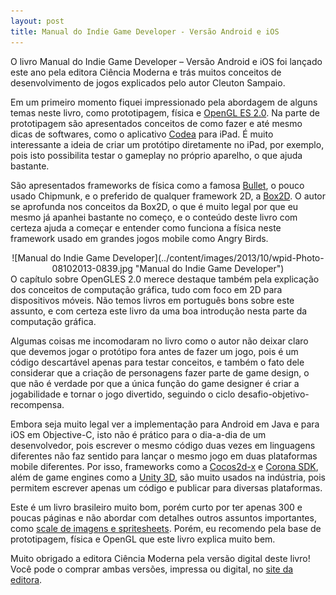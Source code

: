 ```yaml
---
layout: post
title: Manual do Indie Game Developer - Versão Android e iOS
---
```


O livro Manual do Indie Game Developer – Versão Android e iOS foi lançado este ano pela editora Ciência Moderna e trás muitos conceitos de desenvolvimento de jogos explicados pelo autor Cleuton Sampaio.

Em um primeiro momento fiquei impressionado pela abordagem de alguns temas neste livro, como prototipagem, física e [OpenGL ES 2.0](http://www.khronos.org/opengles/2_X/ "OpenGL"). Na parte de prototipagem são apresentados conceitos de como fazer e até mesmo dicas de softwares, como o aplicativo [Codea](http://twolivesleft.com/Codea/ "Codea") para iPad. É muito interessante a ideia de criar um protótipo diretamente no iPad, por exemplo, pois isto possibilita testar o gameplay no próprio aparelho, o que ajuda bastante.

São apresentados frameworks de física como a famosa [Bullet](http://bulletphysics.org/wordpress/ "Bullet"), o pouco usado Chipmunk, e o preferido de qualquer framework 2D, a [Box2D](http://box2d.org/ "Box2D"). O autor se aprofunda nos conceitos da Box2D, o que é muito legal por que eu mesmo já apanhei bastante no começo, e o conteúdo deste livro com certeza ajuda a começar e entender como funciona a física neste framework usado em grandes jogos mobile como Angry Birds.

<div class="separator" style="clear: both; text-align: center;">![Manual do Indie Game Developer](../content/images/2013/10/wpid-Photo-08102013-0839.jpg "Manual do Indie Game Developer")</div>O capítulo sobre OpenGLES 2.0 merece destaque também pela explicação dos conceitos de computação gráfica, tudo com foco em 2D para dispositivos móveis. Não temos livros em português bons sobre este assunto, e com certeza este livro da uma boa introdução nesta parte da computação gráfica.

Algumas coisas me incomodaram no livro como o autor não deixar claro que devemos jogar o protótipo fora antes de fazer um jogo, pois é um código descartável apenas para testar conceitos, e também o fato dele considerar que a criação de personagens fazer parte de game design, o que não é verdade por que a única função do game designer é criar a jogabilidade e tornar o jogo divertido, seguindo o ciclo desafio-objetivo-recompensa.

Embora seja muito legal ver a implementação para Android em Java e para iOS em Objective-C, isto não é prático para o dia-a-dia de um desenvolvedor, pois escrever o mesmo código duas vezes em linguagens diferentes não faz sentido para lançar o mesmo jogo em duas plataformas mobile diferentes. Por isso, frameworks como a [Cocos2d-x](http://www.cocos2d-x.org/ "Cocos2dx") e [Corona SDK](http://www.coronalabs.com/ "Corona"), além de game engines como a [Unity 3D](http://unity3d.com/ "Unity"), são muito usados na indústria, pois permitem escrever apenas um código e publicar para diversas plataformas.

Este é um livro brasileiro muito bom, porém curto por ter apenas 300 e poucas páginas e não abordar com detalhes outros assuntos importantes, como [scale de imagens e spritesheets](http://gamedeveloper.com.br/blog/2013/09/17/sprite-sheets-texturepacker-corona-sdk/ "TexturePacker"). Porém, eu recomendo pela base de prototipagem, física e OpenGL que este livro explica muito bem.

Muito obrigado a editora Ciência Moderna pela versão digital deste livro! Você pode o comprar ambas versões, impressa ou digital, no [site da editora](http://www.lcm.com.br/site/#/livros/detalhesLivro/manual-do-indie-game-developer---versao-android-e-ios.html "Editora").

 

